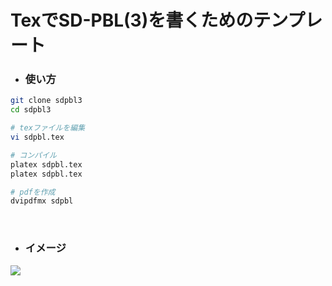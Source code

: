 # TexでSD-PBL(3)を書くためのテンプレート

- ### 使い方
```bash
git clone sdpbl3
cd sdpbl3

# texファイルを編集
vi sdpbl.tex

# コンパイル
platex sdpbl.tex
platex sdpbl.tex

# pdfを作成
dvipdfmx sdpbl
```

<br>

- ### イメージ
<img src="https://so0o0.github.io/images/pbl.png">

